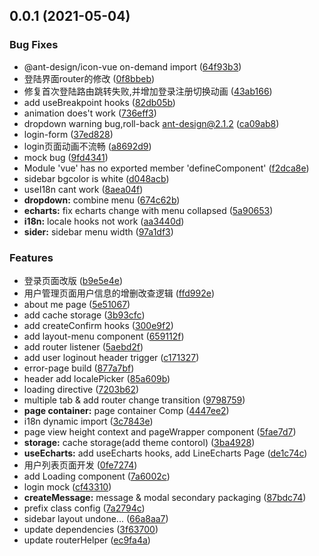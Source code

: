 ## 0.0.1 (2021-05-04)


### Bug Fixes

* @ant-design/icon-vue on-demand import ([64f93b3](https://github.com/korylee/admin/commit/64f93b376ad089a7647b46973a0f4f8816137220))
* 登陆界面router的修改 ([0f8bbeb](https://github.com/korylee/admin/commit/0f8bbeb334dcd089c847b69ec77713356fa5e95d))
* 修复首次登陆路由跳转失败,并增加登录注册切换动画 ([43ab166](https://github.com/korylee/admin/commit/43ab166324561cba97fe46136bd0ec73f71ddc9a))
* add useBreakpoint hooks ([82db05b](https://github.com/korylee/admin/commit/82db05b5e73d3d4223a98ed6e4adc3f5eb2cc366))
* animation does't work ([736eff3](https://github.com/korylee/admin/commit/736eff3110b5b0fbcfb60edf2267ac6b384c74e0))
* dropdown warning bug,roll-back ant-design@2.1.2 ([ca09ab8](https://github.com/korylee/admin/commit/ca09ab8483a7098fd5784ef8691d25d965df299f))
* login-form ([37ed828](https://github.com/korylee/admin/commit/37ed828189d39f2b9167fa8a116e8da17e46af2e))
* login页面动画不流畅 ([a8692d9](https://github.com/korylee/admin/commit/a8692d927edfa74ff072cb74e52ad5a6c0a97dcf))
* mock bug ([9fd4341](https://github.com/korylee/admin/commit/9fd434138b0aef5170df225f3cbb52401857493d))
* Module 'vue' has no exported member 'defineComponent' ([f2dca8e](https://github.com/korylee/admin/commit/f2dca8e9d3f4972dabe1478d0a5f2b2c3260dea4))
* sidebar bgcolor is white ([d048acb](https://github.com/korylee/admin/commit/d048acb5f11511b575cac2878913de343221ab59))
* useI18n cant work ([8aea04f](https://github.com/korylee/admin/commit/8aea04fa01ee0a5792673ead981af0c2028d4fdd))
* **dropdown:** combine menu ([674c62b](https://github.com/korylee/admin/commit/674c62be6f07bc82f644abfe1a40bf0b9f7415ec))
* **echarts:** fix echarts change with menu  collapsed ([5a90653](https://github.com/korylee/admin/commit/5a90653e6d6a75491b3f8bd74c711ca015548062))
* **i18n:** locale hooks not work ([aa3440d](https://github.com/korylee/admin/commit/aa3440d861378589b06b61c452984a776092c742))
* **sider:** sidebar menu width ([97a1df3](https://github.com/korylee/admin/commit/97a1df3806fb29052e735f4ccbb180b3f713bda5))


### Features

* 登录页面改版 ([b9e5e4e](https://github.com/korylee/admin/commit/b9e5e4e9e75427397d7484ba1ff096b47505b65c))
* 用户管理页面用户信息的增删改查逻辑 ([ffd992e](https://github.com/korylee/admin/commit/ffd992ea42de8c30913525756112fbee51473574))
* about me page ([5e51067](https://github.com/korylee/admin/commit/5e5106721cc9b44abb57ea32f932ed58d221becd))
* add cache storage ([3b93cfc](https://github.com/korylee/admin/commit/3b93cfc125b54eacac0505b451acf84457b91cbd))
* add createConfirm hooks ([300e9f2](https://github.com/korylee/admin/commit/300e9f29c624ee65243770621fe79f9ad8eee7fb))
* add layout-menu component ([659112f](https://github.com/korylee/admin/commit/659112f7e7c0144d8512954ef5bd0886ff233857))
* add router listener ([5aebd2f](https://github.com/korylee/admin/commit/5aebd2f0a2f71812d7a87c3060cbe801a4c9e1b4))
* add user loginout header trigger ([c171327](https://github.com/korylee/admin/commit/c171327da7d76f79c4b18b8b6fa6873a3b3c7c6e))
* error-page build ([877a7bf](https://github.com/korylee/admin/commit/877a7bf7087cd723c7c4f02ebc6f7766d3d9368a))
* header add localePicker ([85a609b](https://github.com/korylee/admin/commit/85a609b7ec8f32983cd78a4cbe3c3fb7276db097))
* loading directive ([7203b62](https://github.com/korylee/admin/commit/7203b62d8093b41d082cfbfc707150fa2d620541))
* multiple tab & add router change transition ([9798759](https://github.com/korylee/admin/commit/97987596711997bb68eb281f8fe0815aef43397f))
* **page container:** page container Comp ([4447ee2](https://github.com/korylee/admin/commit/4447ee2594df1f580509118b5bfa1fda9fd7e50b))
* i18n dynamic import ([3c7843e](https://github.com/korylee/admin/commit/3c7843ee13a5b022edd8c2af55963c098eaaa66f))
* page view height context and pageWrapper component ([5fae7d7](https://github.com/korylee/admin/commit/5fae7d7ad6d9088e16238eb4013217cdcc165890))
* **storage:** cache storage(add theme contorol) ([3ba4928](https://github.com/korylee/admin/commit/3ba4928b1a351b097dfc2d73aa6161d55c86aba7))
* **useEcharts:** add useEcharts hooks, add LineEcharts Page ([de1c74c](https://github.com/korylee/admin/commit/de1c74c52d9b5c1a98d6ceecadc35d3c39c6898d))
* 用户列表页面开发 ([0fe7274](https://github.com/korylee/admin/commit/0fe7274d858dcab65960bd1ffa0131afc5b77570))
* add Loading component ([7a6002c](https://github.com/korylee/admin/commit/7a6002c8490c0cbec94bdd9ff760ebfead54cf12))
* login mock ([cf43310](https://github.com/korylee/admin/commit/cf43310ba16055378b2170ba6d2601731ae3739c))
* **createMessage:** message & modal secondary packaging ([87bdc74](https://github.com/korylee/admin/commit/87bdc74759977d567585f0bd8f3c1c6f5b85968a))
* prefix class config ([7a2794c](https://github.com/korylee/admin/commit/7a2794c8abdb61b6b760c525a592846bedc01266))
* sidebar layout undone... ([66a8aa7](https://github.com/korylee/admin/commit/66a8aa75016894db37117eb21ea38d8cad9afb84))
* update dependencies ([3f63700](https://github.com/korylee/admin/commit/3f63700afcd5fd54a91762a14a5087382c32aa66))
* update routerHelper ([ec9fa4a](https://github.com/korylee/admin/commit/ec9fa4a8610695f5ea8d5a55d2735daabbcb39e2))



